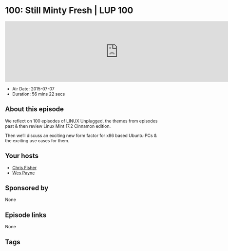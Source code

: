 # 100: Still Minty Fresh | LUP 100

<iframe src="https://player.fireside.fm/v2/RUkczH-V+5lZsv0BI?theme=dark" width="740" height="200" frameborder="0" scrolling="no"></iframe>

* Air Date: 2015-07-07
* Duration: 56 mins 22 secs

## About this episode

We reflect on 100 episodes of LINUX Unplugged, the themes from episodes past & then review Linux Mint 17.2 Cinnamon edition. 

Then we’ll discuss an exciting new form factor for x86 based Ubuntu PCs & the exciting use cases for them.

## Your hosts
* [Chris Fisher](https://linuxunplugged.com/hosts/chrislas)
* [Wes Payne](https://linuxunplugged.com/hosts/wes)

## Sponsored by

None



## Episode links

None



## Tags

